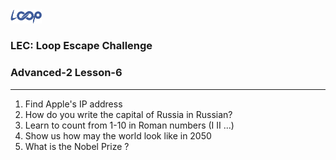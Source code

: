 <img src='../loop.png' width='10%'>

### LEC: Loop Escape Challenge
### Advanced-2 Lesson-6
---
1. Find Apple's IP address
2. How do you write the capital of Russia in Russian?
3. Learn to count from 1-10 in Roman numbers (I II ...)
4. Show us how may the world look like in 2050
5. What is the Nobel Prize ?

